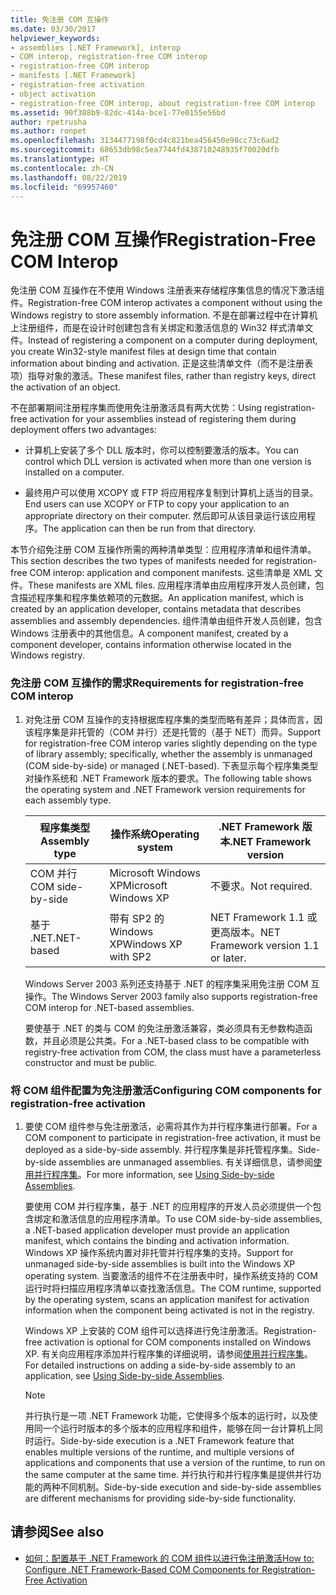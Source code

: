 ```yaml
---
title: 免注册 COM 互操作
ms.date: 03/30/2017
helpviewer_keywords:
- assemblies [.NET Framework], interop
- COM interop, registration-free COM interop
- registration-free COM interop
- manifests [.NET Framework]
- registration-free activation
- object activation
- registration-free COM interop, about registration-free COM interop
ms.assetid: 90f308b9-82dc-414a-bce1-77e0155e56bd
author: rpetrusha
ms.author: ronpet
ms.openlocfilehash: 3134477198f0cd4c821bea456450e98cc73c6ad2
ms.sourcegitcommit: 68653db98c5ea7744fd438710248935f70020dfb
ms.translationtype: HT
ms.contentlocale: zh-CN
ms.lasthandoff: 08/22/2019
ms.locfileid: "69957460"
---
```

# <a name="registration-free-com-interop"></a><span data-ttu-id="2232e-102">免注册 COM 互操作</span><span class="sxs-lookup"><span data-stu-id="2232e-102">Registration-Free COM Interop</span></span>
<span data-ttu-id="2232e-103">免注册 COM 互操作在不使用 Windows 注册表来存储程序集信息的情况下激活组件。</span><span class="sxs-lookup"><span data-stu-id="2232e-103">Registration-free COM interop activates a component without using the Windows registry to store assembly information.</span></span> <span data-ttu-id="2232e-104">不是在部署过程中在计算机上注册组件，而是在设计时创建包含有关绑定和激活信息的 Win32 样式清单文件。</span><span class="sxs-lookup"><span data-stu-id="2232e-104">Instead of registering a component on a computer during deployment, you create Win32-style manifest files at design time that contain information about binding and activation.</span></span> <span data-ttu-id="2232e-105">正是这些清单文件（而不是注册表项）指导对象的激活。</span><span class="sxs-lookup"><span data-stu-id="2232e-105">These manifest files, rather than registry keys, direct the activation of an object.</span></span>  
  
 <span data-ttu-id="2232e-106">不在部署期间注册程序集而使用免注册激活具有两大优势：</span><span class="sxs-lookup"><span data-stu-id="2232e-106">Using registration-free activation for your assemblies instead of registering them during deployment offers two advantages:</span></span>  
  
- <span data-ttu-id="2232e-107">计算机上安装了多个 DLL 版本时，你可以控制要激活的版本。</span><span class="sxs-lookup"><span data-stu-id="2232e-107">You can control which DLL version is activated when more than one version is installed on a computer.</span></span>  
  
- <span data-ttu-id="2232e-108">最终用户可以使用 XCOPY 或 FTP 将应用程序复制到计算机上适当的目录。</span><span class="sxs-lookup"><span data-stu-id="2232e-108">End users can use XCOPY or FTP to copy your application to an appropriate directory on their computer.</span></span> <span data-ttu-id="2232e-109">然后即可从该目录运行该应用程序。</span><span class="sxs-lookup"><span data-stu-id="2232e-109">The application can then be run from that directory.</span></span>  
  
 <span data-ttu-id="2232e-110">本节介绍免注册 COM 互操作所需的两种清单类型：应用程序清单和组件清单。</span><span class="sxs-lookup"><span data-stu-id="2232e-110">This section describes the two types of manifests needed for registration-free COM interop: application and component manifests.</span></span> <span data-ttu-id="2232e-111">这些清单是 XML 文件。</span><span class="sxs-lookup"><span data-stu-id="2232e-111">These manifests are XML files.</span></span> <span data-ttu-id="2232e-112">应用程序清单由应用程序开发人员创建，包含描述程序集和程序集依赖项的元数据。</span><span class="sxs-lookup"><span data-stu-id="2232e-112">An application manifest, which is created by an application developer, contains metadata that describes assemblies and assembly dependencies.</span></span> <span data-ttu-id="2232e-113">组件清单由组件开发人员创建，包含 Windows 注册表中的其他信息。</span><span class="sxs-lookup"><span data-stu-id="2232e-113">A component manifest, created by a component developer, contains information otherwise located in the Windows registry.</span></span>  
  
### <a name="requirements-for-registration-free-com-interop"></a><span data-ttu-id="2232e-114">免注册 COM 互操作的需求</span><span class="sxs-lookup"><span data-stu-id="2232e-114">Requirements for registration-free COM interop</span></span>  
  
1. <span data-ttu-id="2232e-115">对免注册 COM 互操作的支持根据库程序集的类型而略有差异；具体而言，因该程序集是非托管的（COM 并行）还是托管的（基于 NET）而异。</span><span class="sxs-lookup"><span data-stu-id="2232e-115">Support for registration-free COM interop varies slightly depending on the type of library assembly; specifically, whether the assembly is unmanaged (COM side-by-side) or managed (.NET-based).</span></span> <span data-ttu-id="2232e-116">下表显示每个程序集类型对操作系统和 .NET Framework 版本的要求。</span><span class="sxs-lookup"><span data-stu-id="2232e-116">The following table shows the operating system and .NET Framework version requirements for each assembly type.</span></span>  
  
    |<span data-ttu-id="2232e-117">程序集类型</span><span class="sxs-lookup"><span data-stu-id="2232e-117">Assembly type</span></span>|<span data-ttu-id="2232e-118">操作系统</span><span class="sxs-lookup"><span data-stu-id="2232e-118">Operating system</span></span>|<span data-ttu-id="2232e-119">.NET Framework 版本</span><span class="sxs-lookup"><span data-stu-id="2232e-119">.NET Framework version</span></span>|  
    |-------------------|----------------------|----------------------------|  
    |<span data-ttu-id="2232e-120">COM 并行</span><span class="sxs-lookup"><span data-stu-id="2232e-120">COM side-by-side</span></span>|<span data-ttu-id="2232e-121">Microsoft Windows XP</span><span class="sxs-lookup"><span data-stu-id="2232e-121">Microsoft Windows XP</span></span>|<span data-ttu-id="2232e-122">不要求。</span><span class="sxs-lookup"><span data-stu-id="2232e-122">Not required.</span></span>|  
    |<span data-ttu-id="2232e-123">基于 .NET</span><span class="sxs-lookup"><span data-stu-id="2232e-123">.NET-based</span></span>|<span data-ttu-id="2232e-124">带有 SP2 的 Windows XP</span><span class="sxs-lookup"><span data-stu-id="2232e-124">Windows XP with SP2</span></span>|<span data-ttu-id="2232e-125">NET Framework 1.1 或更高版本。</span><span class="sxs-lookup"><span data-stu-id="2232e-125">NET Framework version 1.1 or later.</span></span>|  
  
     <span data-ttu-id="2232e-126">Windows Server 2003 系列还支持基于 .NET 的程序集采用免注册 COM 互操作。</span><span class="sxs-lookup"><span data-stu-id="2232e-126">The Windows Server 2003 family also supports registration-free COM interop for .NET-based assemblies.</span></span>  
  
     <span data-ttu-id="2232e-127">要使基于 .NET 的类与 COM 的免注册激活兼容，类必须具有无参数构造函数，并且必须是公共类。</span><span class="sxs-lookup"><span data-stu-id="2232e-127">For a .NET-based class to be compatible with registry-free activation from COM, the class must have a parameterless constructor and must be public.</span></span>  
  
### <a name="configuring-com-components-for-registration-free-activation"></a><span data-ttu-id="2232e-128">将 COM 组件配置为免注册激活</span><span class="sxs-lookup"><span data-stu-id="2232e-128">Configuring COM components for registration-free activation</span></span>  
  
1. <span data-ttu-id="2232e-129">要使 COM 组件参与免注册激活，必需将其作为并行程序集进行部署。</span><span class="sxs-lookup"><span data-stu-id="2232e-129">For a COM component to participate in registration-free activation, it must be deployed as a side-by-side assembly.</span></span> <span data-ttu-id="2232e-130">并行程序集是非托管程序集。</span><span class="sxs-lookup"><span data-stu-id="2232e-130">Side-by-side assemblies are unmanaged assemblies.</span></span>  <span data-ttu-id="2232e-131">有关详细信息，请参阅[使用并行程序集](/windows/desktop/SbsCs/using-side-by-side-assemblies)。</span><span class="sxs-lookup"><span data-stu-id="2232e-131">For more information, see [Using Side-by-side Assemblies](/windows/desktop/SbsCs/using-side-by-side-assemblies).</span></span>  
  
     <span data-ttu-id="2232e-132">要使用 COM 并行程序集，基于 .NET 的应用程序的开发人员必须提供一个包含绑定和激活信息的应用程序清单。</span><span class="sxs-lookup"><span data-stu-id="2232e-132">To use COM side-by-side assemblies, a .NET-based application developer must provide an application manifest, which contains the binding and activation information.</span></span> <span data-ttu-id="2232e-133">Windows XP 操作系统内置对非托管并行程序集的支持。</span><span class="sxs-lookup"><span data-stu-id="2232e-133">Support for unmanaged side-by-side assemblies is built into the Windows XP operating system.</span></span> <span data-ttu-id="2232e-134">当要激活的组件不在注册表中时，操作系统支持的 COM 运行时将扫描应用程序清单以查找激活信息。</span><span class="sxs-lookup"><span data-stu-id="2232e-134">The COM runtime, supported by the operating system, scans an application manifest for activation information when the component being activated is not in the registry.</span></span>  
  
     <span data-ttu-id="2232e-135">Windows XP 上安装的 COM 组件可以选择进行免注册激活。</span><span class="sxs-lookup"><span data-stu-id="2232e-135">Registration-free activation is optional for COM components installed on Windows XP.</span></span> <span data-ttu-id="2232e-136">有关向应用程序添加并行程序集的详细说明，请参阅[使用并行程序集](/windows/desktop/SbsCs/using-side-by-side-assemblies)。</span><span class="sxs-lookup"><span data-stu-id="2232e-136">For detailed instructions on adding a side-by-side assembly to an application, see [Using Side-by-side Assemblies](/windows/desktop/SbsCs/using-side-by-side-assemblies).</span></span>  
  
    > [!NOTE]
    > <span data-ttu-id="2232e-137">并行执行是一项 .NET Framework 功能，它使得多个版本的运行时，以及使用同一个运行时版本的多个版本的应用程序和组件，能够在同一台计算机上同时运行。</span><span class="sxs-lookup"><span data-stu-id="2232e-137">Side-by-side execution is a .NET Framework feature that enables multiple versions of the runtime, and multiple versions of applications and components that use a version of the runtime, to run on the same computer at the same time.</span></span> <span data-ttu-id="2232e-138">并行执行和并行程序集是提供并行功能的两种不同机制。</span><span class="sxs-lookup"><span data-stu-id="2232e-138">Side-by-side execution and side-by-side assemblies are different mechanisms for providing side-by-side functionality.</span></span>  
  
## <a name="see-also"></a><span data-ttu-id="2232e-139">请参阅</span><span class="sxs-lookup"><span data-stu-id="2232e-139">See also</span></span>

- [<span data-ttu-id="2232e-140">如何：配置基于 .NET Framework 的 COM 组件以进行免注册激活</span><span class="sxs-lookup"><span data-stu-id="2232e-140">How to: Configure .NET Framework-Based COM Components for Registration-Free Activation</span></span>](../../../docs/framework/interop/configure-net-framework-based-com-components-for-reg.md)
